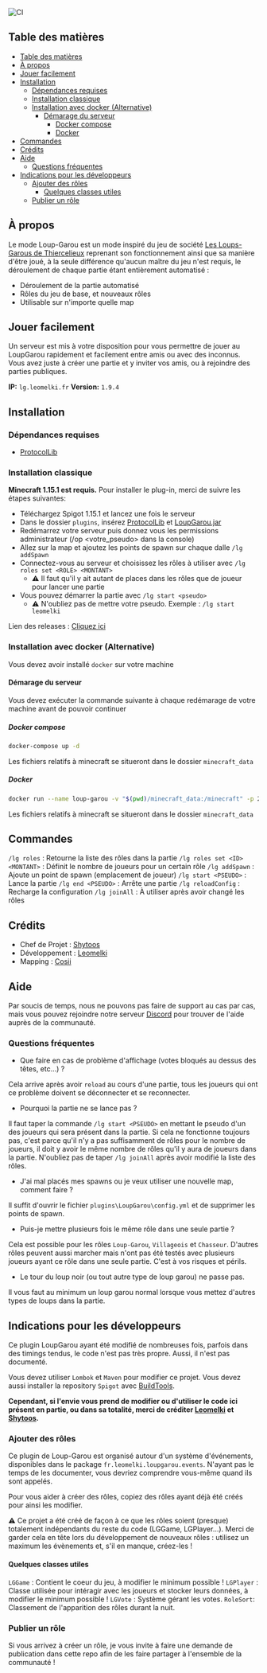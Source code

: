![CI](https://github.com/thecampagnards/LoupGarou/workflows/CI/badge.svg)

## Table des matières

- [Table des matières](#table-des-mati%c3%a8res)
- [À propos](#%c3%80-propos)
- [Jouer facilement](#jouer-facilement)
- [Installation](#installation)
  - [Dépendances requises](#d%c3%a9pendances-requises)
  - [Installation classique](#installation-classique)
  - [Installation avec docker (Alternative)](#installation-avec-docker-alternative)
    - [Démarage du serveur](#d%c3%a9marage-du-serveur)
      - [Docker compose](#docker-compose)
      - [Docker](#docker)
- [Commandes](#commandes)
- [Crédits](#cr%c3%a9dits)
- [Aide](#aide)
  - [Questions fréquentes](#questions-fr%c3%a9quentes)
- [Indications pour les développeurs](#indications-pour-les-d%c3%a9veloppeurs)
  - [Ajouter des rôles](#ajouter-des-r%c3%b4les)
    - [Quelques classes utiles](#quelques-classes-utiles)
  - [Publier un rôle](#publier-un-r%c3%b4le)

## À propos

Le mode Loup-Garou est un mode inspiré du jeu de société [Les Loups-Garous de Thiercelieux](https://fr.wikipedia.org/wiki/Les_Loups-garous_de_Thiercelieux) reprenant son fonctionnement ainsi que sa manière d'être joué, à la seule différence qu'aucun maître du jeu n'est requis, le déroulement de chaque partie étant entièrement automatisé :

- Déroulement de la partie automatisé
- Rôles du jeu de base, et nouveaux rôles
- Utilisable sur n'importe quelle map

## Jouer facilement

Un serveur est mis à votre disposition pour vous permettre de jouer au LoupGarou rapidement et facilement entre amis ou avec des inconnus. Vous avez juste à créer une partie et y inviter vos amis, ou à rejoindre des parties publiques.

**IP:** `lg.leomelki.fr`
**Version:** `1.9.4`

## Installation

### Dépendances requises

- [ProtocolLib](https://www.spigotmc.org/resources/protocollib.1997/)

### Installation classique

**Minecraft 1.15.1 est requis.**
Pour installer le plug-in, merci de suivre les étapes suivantes:

- Téléchargez Spigot 1.15.1 et lancez une fois le serveur
- Dans le dossier `plugins`, insérez [ProtocolLib](https://www.spigotmc.org/resources/protocollib.1997/) et [LoupGarou.jar](https://github.com/leomelki/LoupGarou/releases)
- Redémarrez votre serveur puis donnez vous les permissions administrateur (/op <votre_pseudo> dans la console)
- Allez sur la map et ajoutez les points de spawn sur chaque dalle `/lg addSpawn`
- Connectez-vous au serveur et choisissez les rôles à utiliser avec `/lg roles set <ROLE> <MONTANT>`
  - ⚠️ Il faut qu'il y ait autant de places dans les rôles que de joueur pour lancer une partie
- Vous pouvez démarrer la partie avec `/lg start <pseudo>`
  - ⚠️ N'oubliez pas de mettre votre pseudo. Exemple : `/lg start leomelki`

Lien des releases : [Cliquez ici](https://github.com/leomelki/LoupGarou/releases)

### Installation avec docker (Alternative)

Vous devez avoir installé `docker` sur votre machine

#### Démarage du serveur

Vous devez exécuter la commande suivante à chaque redémarage de votre machine avant de pouvoir continuer

##### Docker compose

```sh
docker-compose up -d
```

Les fichiers relatifs à minecraft se situeront dans le dossier `minecraft_data`

##### Docker

```sh
docker run --name loup-garou -v "$(pwd)/minecraft_data:/minecraft" -p 25565:25565 -e EULA=true -d thecampagnards/loup-garou:latest
```

Les fichiers relatifs à minecraft se situeront dans le dossier `minecraft_data`

## Commandes

`/lg roles` : Retourne la liste des rôles dans la partie
`/lg roles set <ID> <MONTANT>` : Définit le nombre de joueurs pour un certain rôle
`/lg addSpawn` : Ajoute un point de spawn (emplacement de joueur)
`/lg start <PSEUDO>` : Lance la partie
`/lg end <PSEUDO>` : Arrête une partie
`/lg reloadConfig` : Recharge la configuration
`/lg joinAll` : À utiliser après avoir changé les rôles

## Crédits

- Chef de Projet : [Shytoos](https://twitter.com/shytoos_)
- Développement : [Leomelki](https://twitter.com/leomelki)
- Mapping : [Cosii](https://www.youtube.com/channel/UCwyOcA41QSk590fl9L0ys8A)

## Aide

Par soucis de temps, nous ne pouvons pas faire de support au cas par cas, mais vous pouvez rejoindre notre serveur [Discord](https://discord.gg/Squeezie) pour trouver de l'aide auprès de la communauté.

### Questions fréquentes

- Que faire en cas de problème d'affichage (votes bloqués au dessus des têtes, etc...) ?

Cela arrive après avoir `reload` au cours d'une partie, tous les joueurs qui ont ce problème doivent se déconnecter et se reconnecter.

- Pourquoi la partie ne se lance pas ?

Il faut taper la commande `/lg start <PSEUDO>` en mettant le pseudo d'un des joueurs qui sera présent dans la partie. Si cela ne fonctionne toujours pas, c'est parce qu'il n'y a pas suffisamment de rôles pour le nombre de joueurs, il doit y avoir le même nombre de rôles qu'il y aura de joueurs dans la partie. N'oubliez pas de taper `/lg joinAll` après avoir modifié la liste des rôles.

- J'ai mal placés mes spawns ou je veux utiliser une nouvelle map, comment faire ?

Il suffit d'ouvrir le fichier `plugins\LoupGarou\config.yml` et de supprimer les points de spawn.

- Puis-je mettre plusieurs fois le même rôle dans une seule partie ?

Cela est possible pour les rôles `Loup-Garou`, `Villageois` et `Chasseur`.
D'autres rôles peuvent aussi marcher mais n'ont pas été testés avec plusieurs joueurs ayant ce rôle dans une seule partie. C'est à vos risques et périls.

- Le tour du loup noir (ou tout autre type de loup garou) ne passe pas.

Il vous faut au minimum un loup garou normal lorsque vous mettez d'autres types de loups dans la partie.

## Indications pour les développeurs

Ce plugin LoupGarou ayant été modifié de nombreuses fois, parfois dans des timings tendus, le code n'est pas très propre. Aussi, il n'est pas documenté.

Vous devez utiliser `Lombok` et `Maven` pour modifier ce projet.
Vous devez aussi installer la repository `Spigot` avec [BuildTools](https://www.spigotmc.org/wiki/buildtools/).

**Cependant, si l'envie vous prend de modifier ou d'utiliser le code ici présent en partie, ou dans sa totalité, merci de créditer [Leomelki](https://twitter.com/leomelki) et [Shytoos](https://twitter.com/shytoos_).**

### Ajouter des rôles

Ce plugin de Loup-Garou est organisé autour d'un système d'événements, disponibles dans le package `fr.leomelki.loupgarou.events`.
N'ayant pas le temps de les documenter, vous devriez comprendre vous-même quand ils sont appelés.

Pour vous aider à créer des rôles, copiez des rôles ayant déjà été créés pour ainsi les modifier.

⚠️ Ce projet a été créé de façon à ce que les rôles soient (presque) totalement indépendants du reste du code (LGGame, LGPlayer...).
Merci de garder cela en tête lors du développement de nouveaux rôles : utilisez un maximum les évènements et, s'il en manque, créez-les !

#### Quelques classes utiles

`LGGame` : Contient le coeur du jeu, à modifier le minimum possible !
`LGPlayer` : Classe utilisée pour intéragir avec les joueurs et stocker leurs données, à modifier le minimum possible !
`LGVote` : Système gérant les votes.
`RoleSort`: Classement de l'apparition des rôles durant la nuit.

### Publier un rôle

Si vous arrivez à créer un rôle, je vous invite à faire une demande de publication dans cette repo afin de les faire partager à l'ensemble de la communauté !
